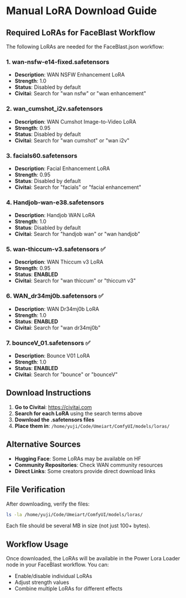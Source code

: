 # Manual LoRA Download Guide

## Required LoRAs for FaceBlast Workflow

The following LoRAs are needed for the FaceBlast.json workflow:

### 1. wan-nsfw-e14-fixed.safetensors
- **Description**: WAN NSFW Enhancement LoRA
- **Strength**: 1.0
- **Status**: Disabled by default
- **Civitai**: Search for "wan nsfw" or "wan enhancement"

### 2. wan_cumshot_i2v.safetensors
- **Description**: WAN Cumshot Image-to-Video LoRA
- **Strength**: 0.95
- **Status**: Disabled by default
- **Civitai**: Search for "wan cumshot" or "wan i2v"

### 3. facials60.safetensors
- **Description**: Facial Enhancement LoRA
- **Strength**: 0.95
- **Status**: Disabled by default
- **Civitai**: Search for "facials" or "facial enhancement"

### 4. Handjob-wan-e38.safetensors
- **Description**: Handjob WAN LoRA
- **Strength**: 1.0
- **Status**: Disabled by default
- **Civitai**: Search for "handjob wan" or "wan handjob"

### 5. wan-thiccum-v3.safetensors ✅
- **Description**: WAN Thiccum v3 LoRA
- **Strength**: 0.95
- **Status**: **ENABLED**
- **Civitai**: Search for "wan thiccum" or "thiccum v3"

### 6. WAN_dr34mj0b.safetensors ✅
- **Description**: WAN Dr34mj0b LoRA
- **Strength**: 1.0
- **Status**: **ENABLED**
- **Civitai**: Search for "wan dr34mj0b"

### 7. bounceV_01.safetensors ✅
- **Description**: Bounce V01 LoRA
- **Strength**: 1.0
- **Status**: **ENABLED**
- **Civitai**: Search for "bounce" or "bounceV"

## Download Instructions

1. **Go to Civitai**: https://civitai.com
2. **Search for each LoRA** using the search terms above
3. **Download the .safetensors files**
4. **Place them in**: `/home/yuji/Code/Umeiart/ComfyUI/models/loras/`

## Alternative Sources

- **Hugging Face**: Some LoRAs may be available on HF
- **Community Repositories**: Check WAN community resources
- **Direct Links**: Some creators provide direct download links

## File Verification

After downloading, verify the files:
```bash
ls -la /home/yuji/Code/Umeiart/ComfyUI/models/loras/
```

Each file should be several MB in size (not just 100+ bytes).

## Workflow Usage

Once downloaded, the LoRAs will be available in the Power Lora Loader node in your FaceBlast workflow. You can:
- Enable/disable individual LoRAs
- Adjust strength values
- Combine multiple LoRAs for different effects
